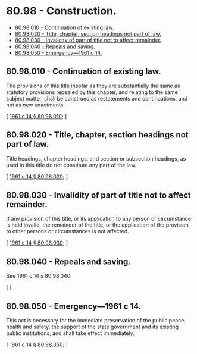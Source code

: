 # 80.98 - Construction.
* [80.98.010 - Continuation of existing law.](#8098010---continuation-of-existing-law)
* [80.98.020 - Title, chapter, section headings not part of law.](#8098020---title-chapter-section-headings-not-part-of-law)
* [80.98.030 - Invalidity of part of title not to affect remainder.](#8098030---invalidity-of-part-of-title-not-to-affect-remainder)
* [80.98.040 - Repeals and saving.](#8098040---repeals-and-saving)
* [80.98.050 - Emergency—1961 c 14.](#8098050---emergency1961-c-14)
## 80.98.010 - Continuation of existing law.
The provisions of this title insofar as they are substantially the same as statutory provisions repealed by this chapter, and relating to the same subject matter, shall be construed as restatements and continuations, and not as new enactments.

\[ [1961 c 14 § 80.98.010](https://leg.wa.gov/CodeReviser/documents/sessionlaw/1961c14.pdf?cite=1961%20c%2014%20§%2080.98.010); \]

## 80.98.020 - Title, chapter, section headings not part of law.
Title headings, chapter headings, and section or subsection headings, as used in this title do not constitute any part of the law.

\[ [1961 c 14 § 80.98.020](https://leg.wa.gov/CodeReviser/documents/sessionlaw/1961c14.pdf?cite=1961%20c%2014%20§%2080.98.020); \]

## 80.98.030 - Invalidity of part of title not to affect remainder.
If any provision of this title, or its application to any person or circumstance is held invalid, the remainder of the title, or the application of the provision to other persons or circumstances is not affected.

\[ [1961 c 14 § 80.98.030](https://leg.wa.gov/CodeReviser/documents/sessionlaw/1961c14.pdf?cite=1961%20c%2014%20§%2080.98.030); \]

## 80.98.040 - Repeals and saving.
See 1961 c 14 s 80.98.040.

\[ \]

## 80.98.050 - Emergency—1961 c 14.
This act is necessary for the immediate preservation of the public peace, health and safety, the support of the state government and its existing public institutions, and shall take effect immediately.

\[ [1961 c 14 § 80.98.050](https://leg.wa.gov/CodeReviser/documents/sessionlaw/1961c14.pdf?cite=1961%20c%2014%20§%2080.98.050); \]

